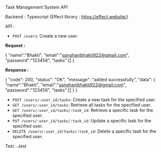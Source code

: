 Task Management System API

Backend : Typescript (Effect library : https://effect.website/)

API : 

- `POST /users`: Create a new user.

**Request :** 

{
    "name":"Bhakti",
    "email":"sanghanibhakti922@gmail.com",
    "password":"123456",
    "tasks":[]
}

**Response :** 

{
    "code": 200,
    "status": "OK",
    "message": "added successfully",
    "data": {
        "name":"Bhakti",
        "email":"sanghanibhakti922@gmail.com",
        "password":"123456",
        "tasks":[]
    }
}

- `POST /users/:user_id/tasks`: Create a new task for the specified user.
- `GET /users/:user_id/tasks`: Retrieve all tasks for the specified user.
- `GET /users/:user_id/tasks/:task_id`: Retrieve a specific task for the specified user.
- `PUT /users/:user_id/tasks/:task_id`: Update a specific task for the specified user.
- `DELETE /users/:user_id/tasks/:task_id`: Delete a specific task for the specified user.

Test : Jest
